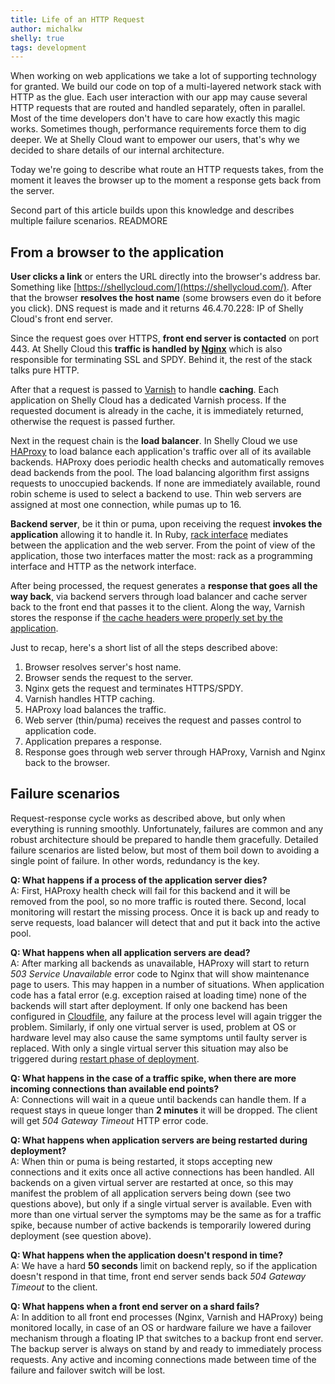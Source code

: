 ```yaml
---
title: Life of an HTTP Request
author: michalkw
shelly: true
tags: development
---
```


When working on web applications we take a lot of supporting technology for
granted. We build our code on top of a multi-layered network stack with HTTP as
the glue. Each user interaction with our app may cause several HTTP requests
that are routed and handled separately, often in parallel. Most of the time
developers don't have to care how exactly this magic works. Sometimes though,
performance requirements force them to dig deeper. We at Shelly Cloud want to
empower our users, that's why we decided to share details of our internal
architecture.

Today we're going to describe what route an HTTP requests takes, from the moment
it leaves the browser up to the moment a response gets back from the server.

Second part of this article builds upon this knowledge and describes multiple
failure scenarios. READMORE

## From a browser to the application

**User clicks a link** or enters the URL directly into the browser's address
bar. Something like [https://shellycloud.com/](https://shellycloud.com/). After
that the browser **resolves the host name** (some browsers even do it before you
click). DNS request is made and it returns 46.4.70.228: IP of Shelly Cloud's
front end server.

Since the request goes over HTTPS, **front end server is contacted** on port
443. At Shelly Cloud this **traffic is handled by [Nginx](http://nginx.org/)**
which is also responsible for terminating SSL and SPDY. Behind it, the rest of
the stack talks pure HTTP.

After that a request is passed to [Varnish](https://www.varnish-cache.org/) to
handle **caching**. Each application on Shelly Cloud has a dedicated Varnish
process. If the requested document is already in the cache, it is immediately
returned, otherwise the request is passed further.

Next in the request chain is the **load balancer**. In Shelly Cloud we use
[HAProxy](http://haproxy.1wt.eu/) to load balance each application's traffic
over all of its available backends. HAProxy does periodic health checks and
automatically removes dead backends from the pool. The load balancing algorithm
first assigns requests to unoccupied backends. If none are immediately
available, round robin scheme is used to select a backend to use. Thin web
servers are assigned at most one connection, while pumas up to 16.

**Backend server**, be it thin or puma, upon receiving the request **invokes the
application** allowing it to handle it. In Ruby, [rack
interface](http://rack.github.io/) mediates between the application and the web
server. From the point of view of the application, those two interfaces matter
the most: rack as a programming interface and HTTP as the network interface.

After being processed, the request generates a **response that goes all the way
back**, via backend servers through load balancer and cache server back to the
front end that passes it to the client. Along the way, Varnish stores the
response if [the cache headers were properly set by the
application](https://shellycloud.com/documentation/caching#caching_on_front_end).

Just to recap, here's a short list of all the steps described above:

1. Browser resolves server's host name.
2. Browser sends the request to the server.
3. Nginx gets the request and terminates HTTPS/SPDY.
4. Varnish handles HTTP caching.
5. HAProxy load balances the traffic.
6. Web server (thin/puma) receives the request and passes control to application code.
7. Application prepares a response.
8. Response goes through web server through HAProxy, Varnish and Nginx back to the browser.

## Failure scenarios

Request-response cycle works as described above, but only when everything is
running smoothly. Unfortunately, failures are common and any robust architecture
should be prepared to handle them gracefully. Detailed failure scenarios are
listed below, but most of them boil down to avoiding a single point of
failure. In other words, redundancy is the key.

**Q: What happens if a process of the application server dies?**<br>
A: First, HAProxy health check will fail for this backend and it will be removed
from the pool, so no more traffic is routed there. Second, local monitoring will
restart the missing process. Once it is back up and ready to serve requests,
load balancer will detect that and put it back into the active pool.

**Q: What happens when all application servers are dead?**<br>
A: After marking all backends as unavailable, HAProxy will start to return
*503 Service Unavailable* error code to Nginx that will show maintenance page to
users. This may happen in a number of situations. When application code has a
fatal error (e.g. exception raised at loading time) none of the backends will
start after deployment. If only one backend has been configured in
[Cloudfile](https://shellycloud.com/documentation/cloudfile), any failure at the
process level will again trigger the problem. Similarly, if only one virtual
server is used, problem at OS or hardware level may also cause the same symptoms
until faulty server is replaced. With only a single virtual server this
situation may also be triggered during [restart phase of
deployment](https://shellycloud.com/blog/2013/06/how-code-is-deployed-on-shelly-cloud).

**Q: What happens in the case of a traffic spike, when there are more incoming
connections than available end points?**<br>
A: Connections will wait in a queue until backends can handle them. If a request
stays in queue longer than **2 minutes** it will be dropped. The client will get
*504 Gateway Timeout* HTTP error code.

**Q: What happens when application servers are being restarted during deployment?**<br>
A: When thin or puma is being restarted, it stops accepting new connections and
it exits once all active connections has been handled. All backends on a given
virtual server are restarted at once, so this may manifest the problem of all
application servers being down (see two questions above), but only if a single
virtual server is available. Even with more than one virtual server the symptoms
may be the same as for a traffic spike, because number of active backends is
temporarily lowered during deployment (see question above).

**Q: What happens when the application doesn't respond in time?**<br>
A: We have a hard **50 seconds** limit on backend reply, so if the application
doesn't respond in that time, front end server sends back *504 Gateway Timeout*
to the client.

**Q: What happens when a front end server on a shard fails?**<br>
A: In addition to all front end processes (Nginx, Varnish and HAProxy) being
monitored locally, in case of an OS or hardware failure we have a failover
mechanism through a floating IP that switches to a backup front end server. The
backup server is always on stand by and ready to immediately process
requests. Any active and incoming connections made between time of the failure
and failover switch will be lost.
